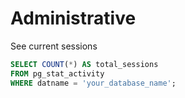 # Administrative

See current sessions

```sql
SELECT COUNT(*) AS total_sessions
FROM pg_stat_activity
WHERE datname = 'your_database_name';
```
